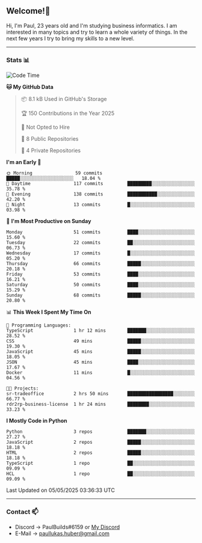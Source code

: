 ## Welcome!👋

Hi, I'm Paul, 23 years old and I'm studying business informatics. I am interested in many topics and try to learn a whole variety of things. In the next few years I try to bring my skills to a new level.

---
### Stats 📊

<!--START_SECTION:waka-->
![Code Time](http://img.shields.io/badge/Code%20Time-124%20hrs%2013%20mins-blue)

**🐱 My GitHub Data** 

> 📦 8.1 kB Used in GitHub's Storage 
 > 
> 🏆 150 Contributions in the Year 2025
 > 
> 🚫 Not Opted to Hire
 > 
> 📜 8 Public Repositories 
 > 
> 🔑 4 Private Repositories 
 > 
**I'm an Early 🐤** 

```text
🌞 Morning                59 commits          █████░░░░░░░░░░░░░░░░░░░░   18.04 % 
🌆 Daytime                117 commits         █████████░░░░░░░░░░░░░░░░   35.78 % 
🌃 Evening                138 commits         ███████████░░░░░░░░░░░░░░   42.20 % 
🌙 Night                  13 commits          █░░░░░░░░░░░░░░░░░░░░░░░░   03.98 % 
```
📅 **I'm Most Productive on Sunday** 

```text
Monday                   51 commits          ████░░░░░░░░░░░░░░░░░░░░░   15.60 % 
Tuesday                  22 commits          ██░░░░░░░░░░░░░░░░░░░░░░░   06.73 % 
Wednesday                17 commits          █░░░░░░░░░░░░░░░░░░░░░░░░   05.20 % 
Thursday                 66 commits          █████░░░░░░░░░░░░░░░░░░░░   20.18 % 
Friday                   53 commits          ████░░░░░░░░░░░░░░░░░░░░░   16.21 % 
Saturday                 50 commits          ████░░░░░░░░░░░░░░░░░░░░░   15.29 % 
Sunday                   68 commits          █████░░░░░░░░░░░░░░░░░░░░   20.80 % 
```


📊 **This Week I Spent My Time On** 

```text
💬 Programming Languages: 
TypeScript               1 hr 12 mins        ███████░░░░░░░░░░░░░░░░░░   28.52 % 
CSS                      49 mins             █████░░░░░░░░░░░░░░░░░░░░   19.30 % 
JavaScript               45 mins             █████░░░░░░░░░░░░░░░░░░░░   18.05 % 
JSON                     45 mins             ████░░░░░░░░░░░░░░░░░░░░░   17.67 % 
Docker                   11 mins             █░░░░░░░░░░░░░░░░░░░░░░░░   04.56 % 

🐱‍💻 Projects: 
sr-tradeoffice           2 hrs 50 mins       █████████████████░░░░░░░░   66.77 % 
rdr2rp-business-license  1 hr 24 mins        ████████░░░░░░░░░░░░░░░░░   33.23 % 
```

**I Mostly Code in Python** 

```text
Python                   3 repos             ███████░░░░░░░░░░░░░░░░░░   27.27 % 
JavaScript               2 repos             █████░░░░░░░░░░░░░░░░░░░░   18.18 % 
HTML                     2 repos             █████░░░░░░░░░░░░░░░░░░░░   18.18 % 
TypeScript               1 repo              ██░░░░░░░░░░░░░░░░░░░░░░░   09.09 % 
HCL                      1 repo              ██░░░░░░░░░░░░░░░░░░░░░░░   09.09 % 
```




 Last Updated on 05/05/2025 03:36:33 UTC
<!--END_SECTION:waka-->

---
### Contact 📫

* Discord -> PaulBuilds#6159 or [My Discord](https://discord.gg/7kq6UnB)
* E-Mail -> paullukas.huber@gmail.com

